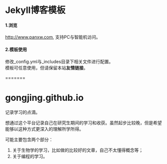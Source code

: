 
Jekyll博客模板
================

#### 1.浏览
http://www.panxw.com, 支持PC与智能机访问。  

#### 2.模板使用
修改_config.yml与_includes目录下相关文件进行配置。  
模板可任意使用，但请保留本站**友情链接**。  


=======
# gongjing.github.io
记录学习的点滴。

想通过这个平台记录自己在研究生期间的学习和收获。虽然起步比较晚，但是希望能够以这种方式更深入的理解所学所得。

可能主要包含两个部分：
1. 关于生物学的学习，比如做的比较好的文章，自己不太懂得概念等；
2. 关于编程的学习。

